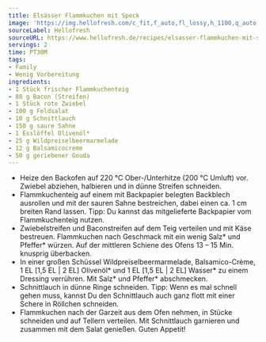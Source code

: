 ```yaml
---
title: Elsässer Flammkuchen mit Speck
image: 'https://img.hellofresh.com/c_fit,f_auto,fl_lossy,h_1100,q_auto,w_2600/hellofresh_s3/image/elsasser-flammkuchen-mit-speck-b2237d7a.jpg'
sourceLabel: Hellofresh
sourceURL: https://www.hellofresh.de/recipes/elsasser-flammkuchen-mit-speck-62d69f7af6a7128f8d0a31dc
servings: 2
time: PT30M
tags:
- Family
- Wenig Vorbereitung
ingredients:
- 1 Stück frischer Flammkuchenteig
- 80 g Bacon (Streifen)
- 1 Stück rote Zwiebel
- 100 g Feldsalat
- 10 g Schnittlauch
- 150 g saure Sahne
- 1 Esslöffel Olivenöl*
- 25 g Wildpreiselbeermarmelade
- 12 g Balsamicocreme
- 50 g geriebener Gouda
---
```


- Heize den Backofen auf 220 °C Ober-/Unterhitze (200 °C Umluft) vor.  Zwiebel abziehen, halbieren und in dünne Streifen schneiden.
- Flammkuchenteig auf einem mit Backpapier belegten Backblech ausrollen und mit der sauren Sahne bestreichen, dabei einen ca. 1 cm breiten Rand lassen.  Tipp: Du kannst das mitgelieferte Backpapier vom Flammkuchenteig nutzen.
- Zwiebelstreifen und Baconstreifen auf dem Teig verteilen und mit Käse bestreuen. Flammkuchen nach Geschmack mit ein wenig Salz\* und Pfeffer\* würzen. Auf der mittleren Schiene des Ofens 13 – 15 Min. knusprig überbacken.
- In einer großen Schüssel Wildpreiselbeermarmelade, Balsamico-Crème, 1 EL [1,5 EL | 2 EL] Olivenöl\* und 1 EL [1,5 EL | 2 EL] Wasser\* zu einem Dressing verrühren. Mit Salz\* und Pfeffer\* abschmecken.
- Schnittlauch in dünne Ringe schneiden. Tipp: Wenn es mal schnell gehen muss, kannst Du den Schnittlauch auch ganz flott mit einer Schere in Röllchen schneiden.
- Flammkuchen nach der Garzeit aus dem Ofen nehmen, in Stücke schneiden und auf Tellern verteilen. Mit Schnittlauch garnieren und zusammen mit dem Salat genießen.  Guten Appetit!
